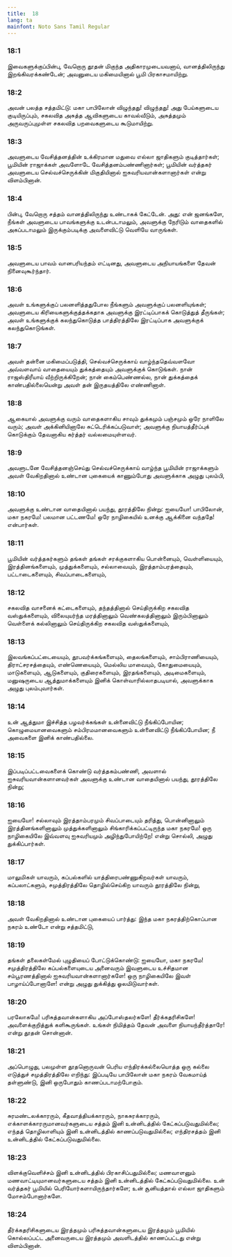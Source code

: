 ```yaml
---
title:  18
lang: ta
mainfont: Noto Sans Tamil Regular
---
```


###  18:1

இவைகளுக்குப்பின்பு, வேறொரு தூதன் மிகுந்த அதிகாரமுடையவனாய், வானத்திலிருந்து இறங்கிவரக்கண்டேன்; அவனுடைய மகிமையினால் பூமி பிரகாசமாயிற்று.

###  18:2

அவன் பலத்த சத்தமிட்டு: மகா பாபிலோன் விழுந்தது! விழுந்தது! அது பேய்களுடைய குடியிருப்பும், சகலவித அசுத்த ஆவிகளுடைய காவல்வீடும், அசுத்தமும் அருவருப்புமுள்ள சகலவித பறவைகளுடைய கூடுமாயிற்று.

###  18:3

அவளுடைய வேசித்தனத்தின் உக்கிரமான மதுவை எல்லா ஜாதிகளும் குடித்தார்கள்; பூமியின் ராஜாக்கள் அவளோடே வேசித்தனம்பண்ணினார்கள்; பூமியின் வர்த்தகர் அவளுடைய செல்வச்செருக்கின் மிகுதியினால் ஐசுவரியவான்களானார்கள் என்று விளம்பினான்.

###  18:4

பின்பு, வேறொரு சத்தம் வானத்திலிருந்து உண்டாகக் கேட்டேன். அது: என் ஜனங்களே, நீங்கள் அவளுடைய பாவங்களுக்கு உடன்படாமலும், அவளுக்கு நேரிடும் வாதைகளில் அகப்படாமலும் இருக்கும்படிக்கு அவளைவிட்டு வெளியே வாருங்கள்.

###  18:5

அவளுடைய பாவம் வானபரியந்தம் எட்டினது, அவளுடைய அநியாயங்களை தேவன் நினைவுகூர்ந்தார்.

###  18:6

அவள் உங்களுக்குப் பலனளித்ததுபோல நீங்களும் அவளுக்குப் பலனளியுங்கள்; அவளுடைய கிரியைகளுக்குத்தக்கதாக அவளுக்கு இரட்டிப்பாகக் கொடுத்துத் தீருங்கள்; அவள் உங்களுக்குக் கலந்துகொடுத்த பாத்திரத்திலே இரட்டிப்பாக அவளுக்குக் கலந்துகொடுங்கள்.

###  18:7

அவள் தன்னை மகிமைப்படுத்தி, செல்வச்செருக்காய் வாழ்ந்ததெவ்வளவோ அவ்வளவாய் வாதையையும் துக்கத்தையும் அவளுக்குக் கொடுங்கள். நான் ராஜஸ்திரீயாய் வீற்றிருக்கிறேன்; நான் கைம்பெண்ணல்ல, நான் துக்கத்தைக் காண்பதில்லையென்று அவள் தன் இருதயத்திலே எண்ணினாள்.

###  18:8

ஆகையால் அவளுக்கு வரும் வாதைகளாகிய சாவும் துக்கமும் பஞ்சமும் ஒரே நாளிலே வரும்; அவள் அக்கினியினாலே சுட்டெரிக்கப்படுவாள்; அவளுக்கு நியாயத்தீர்ப்புக் கொடுக்கும் தேவனாகிய கர்த்தர் வல்லமையுள்ளவர்.

###  18:9

அவளுடனே வேசித்தனஞ்செய்து செல்வச்செருக்காய் வாழ்ந்த பூமியின் ராஜாக்களும் அவள் வேகிறதினால் உண்டான புகையைக் காணும்போது அவளுக்காக அழுது புலம்பி,

###  18:10

அவளுக்கு உண்டான வாதையினால் பயந்து, தூரத்திலே நின்று: ஐயையோ! பாபிலோன், மகா நகரமே! பலமான பட்டணமே! ஒரே நாழிகையில் உனக்கு ஆக்கினை வந்ததே! என்பார்கள்.

###  18:11

பூமியின் வர்த்தகர்களும் தங்கள் தங்கள் சரக்குகளாகிய பொன்னையும், வெள்ளியையும், இரத்தினங்களையும், முத்துக்களையும், சல்லாவையும், இரத்தாம்பரத்தையும், பட்டாடைகளையும், சிவப்பாடைகளையும்,

###  18:12

சகலவித வாசனைக் கட்டைகளையும், தந்தத்தினால் செய்திருக்கிற சகலவித வஸ்துக்களையும், விலையுயர்ந்த மரத்தினாலும் வெண்கலத்தினாலும் இரும்பினாலும் வெள்ளைக் கல்லினாலும் செய்திருக்கிற சகலவித வஸ்துக்களையும்,

###  18:13

இலவங்கப்பட்டையையும், தூபவர்க்கங்களையும், தைலங்களையும், சாம்பிராணியையும், திராட்சரசத்தையும், எண்ணெயையும், மெல்லிய மாவையும், கோதுமையையும், மாடுகளையும், ஆடுகளையும், குதிரைகளையும், இரதங்களையும், அடிமைகளையும், மனுஷருடைய ஆத்துமாக்களையும் இனிக் கொள்வாரில்லாதபடியால், அவளுக்காக அழுது புலம்புவார்கள்.

###  18:14

உன் ஆத்துமா இச்சித்த பழவர்க்கங்கள் உன்னைவிட்டு நீங்கிப்போயின; கொழுமையானவைகளும் சம்பிரமமானவைகளும் உன்னைவிட்டு நீங்கிப்போயின; நீ அவைகளை இனிக் காண்பதில்லை.

###  18:15

இப்படிப்பட்டவைகளைக் கொண்டு வர்த்தகம்பண்ணி, அவளால் ஐசுவரியவான்களானவர்கள் அவளுக்கு உண்டான வாதையினால் பயந்து, தூரத்திலே நின்று;

###  18:16

ஐயையோ! சல்லாவும் இரத்தாம்பரமும் சிவப்பாடையும் தரித்து, பொன்னினாலும் இரத்தினங்களினாலும் முத்துக்களினாலும் சிங்காரிக்கப்பட்டிருந்த மகா நகரமே! ஒரு நாழிகையிலே இவ்வளவு ஐசுவரியமும் அழிந்துபோயிற்றே! என்று சொல்லி, அழுது துக்கிப்பார்கள்.

###  18:17

மாலுமிகள் யாவரும், கப்பல்களில் யாத்திரைபண்ணுகிறவர்கள் யாவரும், கப்பலாட்களும், சமுத்திரத்திலே தொழில்செய்கிற யாவரும் தூரத்திலே நின்று,

###  18:18

அவள் வேகிறதினால் உண்டான புகையைப் பார்த்து: இந்த மகா நகரத்திற்கொப்பான நகரம் உண்டோ என்று சத்தமிட்டு,

###  18:19

தங்கள் தலைகள்மேல் புழுதியைப் போட்டுக்கொண்டு: ஐயையோ, மகா நகரமே! சமுத்திரத்திலே கப்பல்களையுடைய அனைவரும் இவளுடைய உச்சிதமான சம்பூரணத்தினால் ஐசுவரியவான்களானார்களே! ஒரு நாழிகையிலே இவள் பாழாய்ப்போனாளே! என்று அழுது துக்கித்து ஓலமிடுவார்கள்.

###  18:20

பரலோகமே! பரிசுத்தவான்களாகிய அப்போஸ்தலர்களே! தீர்க்கதரிசிகளே! அவளைக்குறித்துக் களிகூருங்கள். உங்கள் நிமித்தம் தேவன் அவளை நியாயந்தீர்த்தாரே! என்று தூதன் சொன்னான்.

###  18:21

அப்பொழுது, பலமுள்ள தூதனொருவன் பெரிய எந்திரக்கல்லையொத்த ஒரு கல்லை எடுத்துச் சமுத்திரத்திலே எறிந்து: இப்படியே பாபிலோன் மகா நகரம் வேகமாய்த் தள்ளுண்டு, இனி ஒருபோதும் காணப்படாமற்போகும்.

###  18:22

சுரமண்டலக்காரரும், கீதவாத்தியக்காரரும், நாகசுரக்காரரும், எக்காளக்காரருமானவர்களுடைய சத்தம் இனி உன்னிடத்தில் கேட்கப்படுவதுமில்லை; எந்தத் தொழிலாளியும் இனி உன்னிடத்தில் காணப்படுவதுமில்லை; எந்திரசத்தம் இனி உன்னிடத்தில் கேட்கப்படுவதுமில்லை.

###  18:23

விளக்குவெளிச்சம் இனி உன்னிடத்தில் பிரகாசிப்பதுமில்லை; மணவாளனும் மணவாட்டியுமானவர்களுடைய சத்தம் இனி உன்னிடத்தில் கேட்கப்படுவதுமில்லை. உன் வர்த்தகர் பூமியில் பெரியோர்களாயிருந்தார்களே; உன் சூனியத்தால் எல்லா ஜாதிகளும் மோசம்போனார்களே.

###  18:24

தீர்க்கதரிசிகளுடைய இரத்தமும் பரிசுத்தவான்களுடைய இரத்தமும் பூமியில் கொல்லப்பட்ட அனைவருடைய இரத்தமும் அவளிடத்தில் காணப்பட்டது என்று விளம்பினான்.

